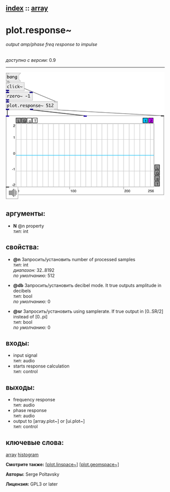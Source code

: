 [index](index.html) :: [array](category_array.html)
---

# plot.response~

###### output amp/phase freq response to impulse

*доступно с версии:* 0.9

---




[![example](../examples/img/plot.response~.jpg)](../examples/pd/plot.response~.pd)



## аргументы:

* **N**
@n property<br>
_тип:_ int<br>





## свойства:

* **@n** 
Запросить/установить number of processed samples<br>
_тип:_ int<br>
_диапазон:_ 32..8192<br>
_по умолчанию:_ 512<br>

* **@db** 
Запросить/установить decibel mode. It true outputs amplitude in decibels<br>
_тип:_ bool<br>
_по умолчанию:_ 0<br>

* **@sr** 
Запросить/установить using samplerate. If true output in [0..SR/2] instead of [0..pi]<br>
_тип:_ bool<br>
_по умолчанию:_ 0<br>



## входы:

* input signal<br>
_тип:_ audio
* starts response calculation<br>
_тип:_ control



## выходы:

* frequency response<br>
_тип:_ audio
* phase response<br>
_тип:_ audio
* output to [array.plot~] or [ui.plot~]<br>
_тип:_ control



## ключевые слова:

[array](keywords/array.html)
[histogram](keywords/histogram.html)



**Смотрите также:**
[\[plot.linspace~\]](plot.linspace~.html)
[\[plot.geomspace~\]](plot.geomspace~.html)




**Авторы:** Serge Poltavsky




**Лицензия:** GPL3 or later





